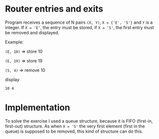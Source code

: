 # Router entries and exits

Program receives a sequence of N pairs ```(X, Y)```, ```X = {'E', 'S'}``` and ```Y``` is a integer.
If ```X = 'E'```, the entry must be stored, if ```X = 'S'```, the first entry must be removed and displayed.

Example:

```(E, 10)``` => store 10

```(E, 19)``` => store 19

```(S, 4)``` => remove 10

display

```10 4```

# Implementation

To solve the exercise I used a queue structure, because it is FIFO (first-in, first-out) structure.
As when ```X = 'S'``` the very first element (first in the queue) is supposed to be removed, this kind of structure can do this.
